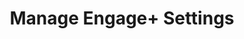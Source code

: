 ---
title: Manage Engage+ Settings
excerpt: ''
deprecated: false
hidden: true
metadata:
  title: ''
  description: ''
  robots: index
next:
  description: ''
---